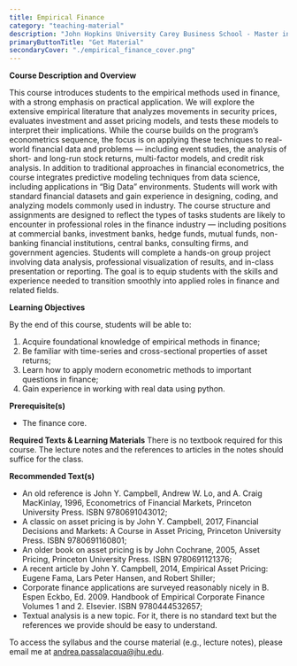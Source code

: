 ```yaml
---
title: Empirical Finance
category: "teaching-material"
description: "John Hopkins University Carey Business School - Master in Finance"
primaryButtonTitle: "Get Material"
secondaryCover: "./empirical_finance_cover.png"
---
```


**Course Description and Overview**

This course introduces students to the empirical methods used in finance, with a strong emphasis on practical application. We will explore the extensive empirical literature that analyzes movements in security prices, evaluates investment and asset pricing models, and tests these models to interpret their implications. While the course builds on the program’s econometrics sequence, the focus is on applying these techniques to real-world financial data and problems — including event studies, the analysis of short- and long-run stock returns, multi-factor models, and credit risk analysis.
In addition to traditional approaches in financial econometrics, the course integrates predictive modeling techniques from data science, including applications in “Big Data” environments. Students will work with standard financial datasets and gain experience in designing, coding, and analyzing models commonly used in industry.
The course structure and assignments are designed to reflect the types of tasks students are likely to encounter in professional roles in the finance industry — including positions at commercial banks, investment banks, hedge funds, mutual funds, non-banking financial institutions, central banks, consulting firms, and government agencies. Students will complete a hands-on group project involving data analysis, professional visualization of results, and in-class presentation or reporting. The goal is to equip students with the skills and experience needed to transition smoothly into applied roles in finance and related fields.  

**Learning Objectives**

By the end of this course, students will be able to:
  1. Acquire foundational knowledge of empirical methods in finance;
  2. Be familiar with time-series and cross-sectional properties of asset returns; 
  3. Learn how to apply modern econometric methods to important questions in finance; 
  4. Gain experience in working with real data using python.

**Prerequisite(s)**

- The finance core.

**Required Texts & Learning Materials**
There is no textbook required for this course. The lecture notes and the references to articles in the notes should suffice for the class. 

**Recommended Text(s)**
- An old reference is John Y. Campbell, Andrew W. Lo, and A. Craig MacKinlay, 1996, Econometrics of Financial Markets, Princeton University Press. ISBN 9780691043012;
- A classic on asset pricing is by John Y. Campbell, 2017, Financial Decisions and Markets: A Course in Asset Pricing, Princeton University Press. ISBN 9780691160801;
- An older book on asset pricing is by John Cochrane, 2005, Asset Pricing, Princeton University Press. ISBN 9780691121376; 
- A recent article by John Y. Campbell, 2014, Empirical Asset Pricing: Eugene Fama, Lars Peter Hansen, and Robert Shiller;
- Corporate finance applications are surveyed reasonably nicely in B. Espen Eckbo, Ed. 2009. Handbook of Empirical Corporate Finance Volumes 1 and 2. Elsevier. ISBN 9780444532657;
- Textual analysis is a new topic. For it, there is no standard text but the references we provide should be easy to understand. 

To access the syllabus and the course material (e.g., lecture notes), please email me at andrea.passalacqua@jhu.edu.